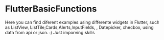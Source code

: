 # FlutterBasicFunctions
Here you can find diferent examples using differente widgets in Flutter, such as ListView, ListTile,Cards,Alerts,InputFields, , Datepicker, checbox, using data from api or json. :) Just imporving skills 
